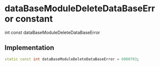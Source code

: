 


# dataBaseModuleDeleteDataBaseError constant







int const dataBaseModuleDeleteDataBaseError
  







## Implementation

```dart
static const int dataBaseModuleDeleteDataBaseError = 6000703;
```







